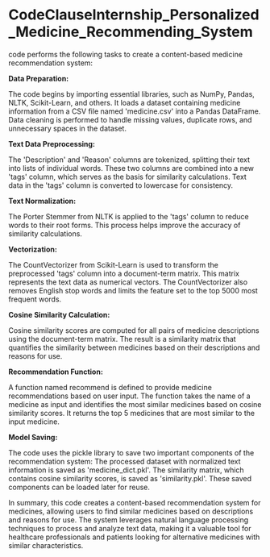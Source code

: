 # CodeClauseInternship_Personalized_Medicine_Recommending_System

code performs the following tasks to create a content-based medicine recommendation system:

**Data Preparation:**

The code begins by importing essential libraries, such as NumPy, Pandas, NLTK, Scikit-Learn, and others.
It loads a dataset containing medicine information from a CSV file named 'medicine.csv' into a Pandas DataFrame.
Data cleaning is performed to handle missing values, duplicate rows, and unnecessary spaces in the dataset.

**Text Data Preprocessing:**

The 'Description' and 'Reason' columns are tokenized, splitting their text into lists of individual words.
These two columns are combined into a new 'tags' column, which serves as the basis for similarity calculations.
Text data in the 'tags' column is converted to lowercase for consistency.

**Text Normalization:**

The Porter Stemmer from NLTK is applied to the 'tags' column to reduce words to their root forms. This process helps improve the accuracy of similarity calculations.

**Vectorization:**

The CountVectorizer from Scikit-Learn is used to transform the preprocessed 'tags' column into a document-term matrix. This matrix represents the text data as numerical vectors.
The CountVectorizer also removes English stop words and limits the feature set to the top 5000 most frequent words.

**Cosine Similarity Calculation:**

Cosine similarity scores are computed for all pairs of medicine descriptions using the document-term matrix. The result is a similarity matrix that quantifies the similarity between medicines based on their descriptions and reasons for use.

**Recommendation Function:**

A function named recommend is defined to provide medicine recommendations based on user input.
The function takes the name of a medicine as input and identifies the most similar medicines based on cosine similarity scores.
It returns the top 5 medicines that are most similar to the input medicine.

**Model Saving:**

The code uses the pickle library to save two important components of the recommendation system:
The processed dataset with normalized text information is saved as 'medicine_dict.pkl'.
The similarity matrix, which contains cosine similarity scores, is saved as 'similarity.pkl'. These saved components can be loaded later for reuse.


In summary, this code creates a content-based recommendation system for medicines, allowing users to find similar medicines based on descriptions and reasons for use. The system leverages natural language processing techniques to process and analyze text data, making it a valuable tool for healthcare professionals and patients looking for alternative medicines with similar characteristics.
